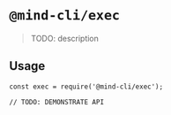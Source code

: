 # `@mind-cli/exec`

> TODO: description

## Usage

```
const exec = require('@mind-cli/exec');

// TODO: DEMONSTRATE API
```
